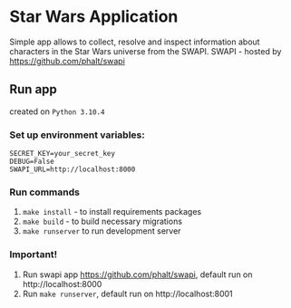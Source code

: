 # Star Wars Application
Simple app allows to collect, resolve and inspect information about characters in the Star Wars universe from the SWAPI.
SWAPI - hosted by https://github.com/phalt/swapi 


## Run app
created on `Python 3.10.4`

### Set up environment variables:
```
SECRET_KEY=your_secret_key
DEBUG=False
SWAPI_URL=http://localhost:8000
```

### Run commands 
1. `make install` - to install requirements packages
2. `make build` - to build necessary migrations 
3. `make runserver` to run development server

### Important!
1. Run swapi app https://github.com/phalt/swapi, default run on http://localhost:8000
2. Run `make runserver`, default run on http://localhost:8001